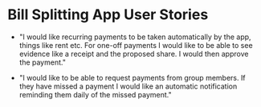# Bill Splitting App User Stories

- "I would like recurring payments to be taken automatically by the app, things like rent etc. For one-off payments I would like to be able to see evidence like a receipt and the proposed share. I would then approve the payment."

- "I would like to be able to request payments from group members. If they have missed a payment I would like an automatic notification reminding them daily of the missed payment."